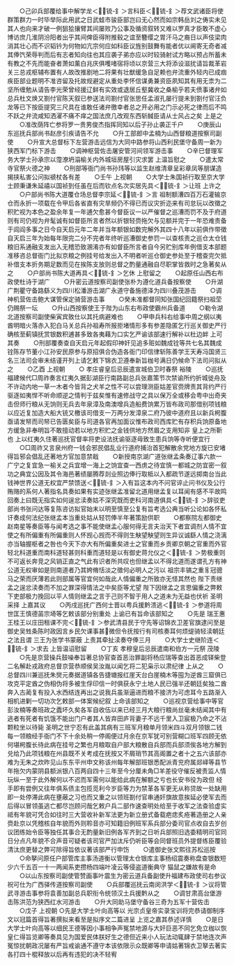 <!-- { "loadSidebar": true } -->
　　○己卯兵部覆给事中解学龙＜锍-釒＞言科臣＜锍-釒＞荐文武诸臣将使群策群力一时毕举际此用武之日武蛙市骏臣部岂曰无心然而如宗韩岳刘之俦实未见其人也向来才破一例狙狯攘臂其间屡败乃公事及循资叙转又难以罗真才臣敢不虚心博访庶几淮阴汾阳者出乎其间俾臣得附推毂之谊至簪缨之胃汗马之裔日以声伎梁肉消其壮心而不识韬钤为何物如亢宗何应如科臣议旌别鼓舞有能者优以阃寄无奇者减其俸饩荣辱判而后有志者知向往也其应袭子弟亦应以时较骑射试方略以预占所蓄未有教之不先而能奋者萧如薰白兆庆俱嚄啫宿将顷以京营三大将添设滋扰请旨裁革岩关三总戎枢辅布置有人故改推剧地二将果有壮猷缓急自足赖也弁流重外轻内已成痼疾臣部业题明不准咨留及托故规避定从重处李怀信谋勇兼资臣夙知其有用无柰为二坚所缠勉从请告李光荣曾经援辽鲜有实效或退居丘壑冀收之桑榆乎若夫偾事诸弁如总兵杜文焕又劄付官陈天叙已参送法司劄付官张思任孟淑孔屡行提未到劄付官汪负龙等已下按臣提究三尺具在谁敢任诸弁徼幸者总之开必用之门示必死之律而后不鸣不跃之弁流咸知洒濯不痛不痒之国法庶几改观东西斩馘臣请从士风占之矣  上是之
　　○准改荫阵亡参将罗一贵男俊杰指挥同知以后子孙止袭正千户
　　○庚辰山东巡抚兵部尚书赵彦引疾请告不允
　　○升工部郎中孟楠为山西督粮道按察司副使
　　○升宣大总督标下左营游击远信为大同中路参将山西利民堡守备周一新为狭西军门标下游击
　　○调神枢营佐击屠安管河间领军游击事
　　○辛巳督理军务大学士孙承宗以霪潦坍溻榆关内外城垣房屋引灾求罢  上温旨慰之
　　○遣太常寺官祭火德之神
　　○刑部等衙门尚书孙玮等以监生赵维清章呈彩章凤等朋谋造揭挟私害公问拟禠杖各有差
　　○壬午  上视朝
　　○大学士朱国祯行取至京大学士顾秉谦朱延禧以国祯到任虽在后而钦点名次实居先具＜锍-釒＞让班  上许之
　　○户部尚书陈大道覆仓场总督李宗延＜锍-釒＞言  祖制额漕四百万石灌输京仓而永折一项载在令甲后各省直有灾旱频仍不得已而议灾折迩来有司怠玩以改徵之积贮视为本色之盈余年复一年逋欠愈甚今督臣议一以严催督之巡漕而罚不及于府道则有司仍视为弁髦诚有如督臣所言者然以折银轻赍拖欠与见额并完于一年恐难责备于闾阎多事之日今自天启元年二年并当年额银如数完解外其四十八年以前俱作带徵自天启三年为始每年限完二分不完者年终听巡漕御史参罚一以查核责之巡仓太仓钱粮旧系通融支发出入无稽恐致溷淆亦有如督臣所言者自今另贮别库年例借支本部题准移咨总督衙门比拟京粮之例挂号给发出入不明者听巡仓御史参处至于稽查完欠抵补借支本折务期足数而见在挨陈支放则总督之酌量通融自尽职掌皆救时之急著矣从之
　　○户部尚书陈大道再具＜锍-釒＞乞休  上慰留之
　　○起原任山西右布政使杜诗于湖广
　　○升密云道按察司副使张朴为遵化道兵备按察使
　　○升湖广荆瞿守备路繇义为四川松潘游击湖广永道守备施德泽为四川叠茂游击
　　○调神机营佐击鲍大谋管保定骑营游击事
　　○癸未准都督同知张国纪回籍祭扫祖茔仍赐祭一坛
　　○升山西按察使王于陛为山东右布政使霸州兵备道
　　○勒令湖北道按察司副使柴寅宾致仕以其托病避难也
　　○甲申兵科右给事中周之纲以夷酋明暗火落赤入犯白马关总兵孙祖寿所报拒堵情形多有参差隐匿乞行巡关御史严行确核至蓟镇抚赏银数积逋甚多致各夷藉为口实乞严谕该部速行解补以杜边衅  上可其奏
　　○刑部覆奏查自天启元年起假印神奸见追多赃如魏成铨等共七名其魏成铨陈存节董小江孙安民原参与原招俱合伪造各衙门印信律斩陈善学王天寿冯国贤三名三法司会审未结谨开列上请乞敕下锦衣卫遵奉新旨枷号满日仍候命下法司问拟从之
　　○乙酉  上视朝
　　○  孝庄睿皇后忌辰遣宣城伯卫时春祭  裕陵
　　○巡抚福建候代□周祚奏言红夷久据彭湖臣行南路副总兵张嘉策节次禁谕所约折城徙舟及不许动内地一草一木者今皆背之犬羊之性不可以尝理测臣姑差官赍牌责其背约严行驱逐如夷悍不听命顺逆之情判于兹矣惟有速修战守之具以保万全或移会粤中出奇夹击但师行粮从无饷则无兵去年泉漳及南澳增兵造船费饷累万皆布政司那借别项钱粮以应近复加造大船大铳又檄该司借支一万两分发漳泉二府乃彼中道府且以新兵枵腹亟请发帑而司帑已告匮矣臣与司道各官再加面议惟布政司西库贮有存积兵饷原备地方缓急非奉明旨不敢擅动若以地方积贮之金钱供地方然眉之支用知非  皇上之所靳也  上以红夷久住著巡抚官督率将吏设法抚谕驱逐毋致生患兵饷等寺听便宜行
　　○□周祚又言泉州府一钱会邪民倡乱业行道府捕治首犯解散余党地方旋已安堵得旨邪会倡乱还著地方官加意禁戢
　　○新授南京湖广道张继孟条奏辽事六款一广宁之复宜急一榆关之兵宜增一海上之饷宜查一西虏之待宜慎一都城之防宜密一叙功之典宜公因及其令海邑著绩屡腾荐剡业照边俸行取柢以入都疏节遂远掷南台当此钱神世界公道无权宜严禁馈送＜锍-釒＞入有旨这本内不问官谇止问书仪及公行贿赂的系何人著指名具奏如果有实迹张继孟准留北道用继孟复以耳闻有感不平故鸣回奏上曰既无指实如何逞忿渎奏姑不深究既而吏科河南道俱具＜锍-釒＞辞驳吏部尚书张问达等复陈咨访拟官始末以明至慎至公复有旨考选公典当听公论如各怀私讦奏成何法纪张继孟本当重处姑从轻罚俸半年著策励供职
　　○都察院左都御史赵南星等奏臣等与闻考选之事不能使继孟心服何得无言夫治天下者宜调剂人情不宜使之有所偏重有所偏重则人怀觊心觊而不得则生觖望觖望则生异议诚繇人情之浇漓亦当轴握枢者之咎也今天下亦大有所偏重矣进士之官重而乡贡卿京朝之官重而外官轻北科道重而南科道轻甚则科重而道轻是以有御史蒋允仪之＜锍-釒＞势极重则不可返长奔竞之风销正直之气此有识者所共叹也但继孟以不得北道而遂谓孔方有神公道无权审如是则南道者乃其姱脩恬淡之徵何必明人之污以  祖宗丰镐之重豸冠骢马之荣而厌薄若此则部属等官宜何如哉此人情偏重之所致亦无怪其然也  陛下责继孟之逞忿渎奏而不加之罪深得情法之中矣臣等尤望  陛下因继孟之言思偏重之弊敕下吏部极力挽回以平人情则继孟之言于己则不智于用人之道未为无益也伏祈  圣明采择  上嘉其议
　　○丙戌巡抚广西何士晋以粤兵援黔溃逃＜锍-釒＞参道将周世匡王慎德苖宗埼等乞敕该部分别重处  上谕已有旨命该部知之
　　○先是  瑞王惠王桂王以庄田租课不完＜锍-釒＞参武清县民于守先等诏锦衣卫差官旗逮问至是御史吴甡条陈时政因言乡民欠课事甚微但令抚按行有司核奏耳何烦缇骑轻渎朝廷之法且谓  三王为张学书蒙蔽  上责其牵扯渎奏夺俸三月
　　○大学士史继阶连＜锍-釒＞求去  上皆温诏慰留
　　○丁亥  孝穆皇后忌辰遣南和伯方一元祭  茂陵
　　○先是京营操兵鼓噪奉旨著总协官查首恶治罪副将杨应瑞等查出首恶成铎柴登二名解赴戎政府总督京营恭顺侯吴汝胤以闻乞将二犯枭示以肃纪律  上从之
　　○总督四川兼巡抚朱爕元奏据道镇各告捷塘报红崖天台白崖楠木等囤为逆酋三窟俱已攻克平定酋之伪相伪将多被生俘印信一时俱获永宁土地人民已强半还朝廷矣独二酋奔入古蔺复有投入水西结连再出之说我兵虽渐逼进而粮不接济为可虑耳今五路渐入相机进剿一切功次乞敕部一体案候纪叙  上命该部知之
　　○巡视京营给事中等官彭汝楠等奏班政之蠹坏久矣各军自收伍以来已经三月大粮行粮尚丝毫未结闻其中有逃者有死者有饥饿不能出门户者其人皆弃田庐背妻子不远千里入卫宸极乃命之不沾颗粒坐以待毙  圣明之世宁忍有此盖其病有三班军月粮单月领米四斗双月领银二钱每一领粮经手衙门不下十余处稍一停阁便过月余在京军犹可别营糊口班军四顾无依何堪枵腹长待此病在挂号之繁也月粮取自户部大粮散自兵部而兵部须俟各地方解到兑给乃此项钱粮在州县既不关考成在抚按又不屑琑节其高阁置之者十之五六该部亦难为无朱之炊昨见山东东平州申文称该州每年解部班银悉配派青兖府属郯峄等县节年拖欠内蒙阴县额派银八百两自四十三年至今分厘未角□羊差役守催反被责监人情玩纵一至于此外解何以不迟而军需何以能给此病在解额之亏也长安书役为政但  经手即有尝例又往年俱系债主包揽觅利今岁臣等力为禁革各军更无从称贷故一处缺用即一处停滞此病在壅蔽之习也而又重之以领班劄付官串通奸旗故意挨延必使军去而后得以冒领虽逃亡都尽岂顾问哉乞敕户兵二部作速查明处给至于收军之法查验虚实祗有年貌可凭合如往时三大营收补新军法更为新立册式备载疤痣炙疮著造册之人亲赍赴京以凭稽核自年貌而外则聆音亦可知籍旧例班军系兵部分委司官点收自去岁创议团练始令臣等独任其事合无酌量新旧例各军齐到之日听兵部照旧选委精明司官同日分点凡年貌不合声音可疑者该司官严加汰斥仍听臣等会同督班员外提督练臣覆验清汰庶更替之弊可除得旨依议著该部严行申饬
　　○遣御史张文熙往苏松巡按
　　○命拏问原任户部管库主事汤道衡以管理太仓银库主事杨绍震奏称盘查银数短少六千五百一十一两闻系吏攒杨四端叶凌云等侵盗道衡典守  猫鼠之嫌故有是命
　　○以山东按察司副使管赞画事叶震生为密云道兵备副使升福建布政使司右参议祝可仕为广西驿传道按察司副使
　　○兵部覆巡抚云南闵洪学＜锍-釒＞议将管武寻游击事参将袁善加副总兵职衔令统领汉土兵援黔从之
　　○调甘肃高台堡游击陈洪范为狭西红水河游击
　　○升大同助马堡守备谷三奇为五军十营佐击
　　○戊子  上视朝
○先是大学士叶向高等以  光宗贞皇帝实录宝训将完恭请御制序文以冠篇首得旨著撰拟来看至是拟序文二篇进呈  上览之嘉其恭述详慎
　　○是日大学士叶向高等以细民王德等因小事相争声冤禁地源与大奸巨恶不同乞免立枷以恢  皇仁得旨览卿等奏具见为国爱民体朕好生之德但近来小人玩法动辄肆于禁地连次声冤惊扰朝政况屡有严旨戒谕通不遵守本该依限示众既卿等申请姑著锦衣卫拏去著实各打四十棍释放以后再有违犯的决不轻宥
